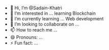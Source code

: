 - 👋 Hi, I’m @Sadain-Khatri
- 👀 I’m interested in ... learning Blockchain
- 🌱 I’m currently learning ... Web development
- 💞️ I’m looking to collaborate on ...
- 📫 How to reach me ...
- 😄 Pronouns: ...
- ⚡ Fun fact: ...

<!---
Sadain-Khatri/Sadain-Khatri is a ✨ special ✨ repository because its `README.md` (this file) appears on your GitHub profile.
You can click the Preview link to take a look at your changes.
--->
